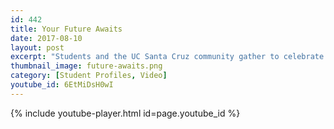 ```yaml
---
id: 442
title: Your Future Awaits
date: 2017-08-10
layout: post
excerpt: "Students and the UC Santa Cruz community gather to celebrate Commencement 2015."
thumbnail_image: future-awaits.png
category: [Student Profiles, Video]
youtube_id: 6EtMiDsH0wI
---
```


{% include youtube-player.html id=page.youtube_id %}
